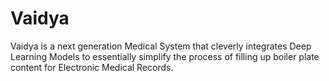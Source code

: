 # Vaidya

Vaidya is a next generation Medical System that cleverly integrates Deep Learning Models to essentially simplify
the process of filling up boiler plate content for Electronic Medical Records.


